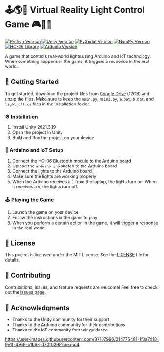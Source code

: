 # 🕹️🌎🚥 Virtual Reality Light Control Game 🎮🤖📡
[![Python Version](https://img.shields.io/badge/Python-3.8-blue)](https://www.python.org/downloads/release/python-380/)
[![Unity Version](https://img.shields.io/badge/Unity-2021.3.19-green)](https://unity.com/releases/2021-3)
[![PySerial Version](https://img.shields.io/badge/pyserial-v3.5-orange)](https://pypi.org/project/pyserial/)
[![NumPy Version](https://img.shields.io/badge/numpy-v1.19.5-blue)](https://pypi.org/project/numpy/)
[![HC-06 Library](https://img.shields.io/badge/HC--06-v1.0-green)](https://github.com/martynist/HC-06)
[![Arduino Version](https://img.shields.io/badge/Arduino-1.8.16-blue)](https://www.arduino.cc/)


A game that controls real-world lights using Arduino and IoT technology. When something happens in the game, it triggers a response in the real world.

## 🚀 Getting Started

To get started, download the project files from [Google Drive](https://drive.google.com/drive/folders/1gCyDzG0gnV8oXJJ6I4pnwzAONKNMf7Jh) (12GB) and unzip the files. Make sure to keep the `main.py`, `main2.py`, `a.bat`, `b.bat`, and `light_off.cs` files in the installation folder.

### ⚙️ Installation

1. Install Unity 2021.3.19
2. Open the project in Unity
3. Build and Run the project on your device

### 🔧 Arduino and IoT Setup

1. Connect the HC-06 Bluetooth module to the Arduino board
2. Upload the `arduino.ino` sketch to the Arduino board
3. Connect the lights to the Arduino board
4. Make sure the lights are working properly
5. When the Arduino receives a `1` from the laptop, the lights turn on. When it receives a `0`, the lights turn off.

### 🕹️ Playing the Game

1. Launch the game on your device
2. Follow the instructions in the game to play
3. When you perform a certain action in the game, it will trigger a response in the real world

## 📝 License

This project is licensed under the MIT License. See the [LICENSE](LICENSE) file for details.

## 🤝 Contributing

Contributions, issues, and feature requests are welcome! Feel free to check out the [issues page](https://github.com/example/repo/issues).

## 🙏 Acknowledgments

- Thanks to the Unity community for their support
- Thanks to the Arduino community for their contributions
- Thanks to the IoT community for their guidance

https://user-images.githubusercontent.com/87107996/214775481-1f3a7d18-9e1f-4769-b1b6-5d70f02952ae.mp4
